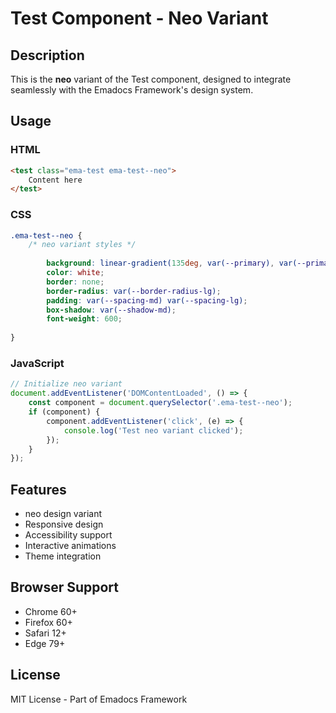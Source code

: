 # Test Component - Neo Variant

## Description
This is the **neo** variant of the Test component, designed to integrate seamlessly with the Emadocs Framework's design system.

## Usage

### HTML
```html
<test class="ema-test ema-test--neo">
    Content here
</test>
```

### CSS
```css
.ema-test--neo {
    /* neo variant styles */
    
        background: linear-gradient(135deg, var(--primary), var(--primary-dark));
        color: white;
        border: none;
        border-radius: var(--border-radius-lg);
        padding: var(--spacing-md) var(--spacing-lg);
        box-shadow: var(--shadow-md);
        font-weight: 600;
    
}
```

### JavaScript
```javascript
// Initialize neo variant
document.addEventListener('DOMContentLoaded', () => {
    const component = document.querySelector('.ema-test--neo');
    if (component) {
        component.addEventListener('click', (e) => {
            console.log('Test neo variant clicked');
        });
    }
});
```

## Features
- neo design variant
- Responsive design
- Accessibility support
- Interactive animations
- Theme integration

## Browser Support
- Chrome 60+
- Firefox 60+
- Safari 12+
- Edge 79+

## License
MIT License - Part of Emadocs Framework
